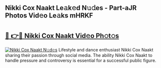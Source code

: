 ## Nikki Cox Naakt Le𝚊k𝚎d N𝚞𝚍es - Part-aJR Photos Vid𝚎o Le𝚊ks mHRKF

# <h2><a href="http://fb03ts.evod.top/?m=Nikki+Cox+Naakt">🔗 👉🔴 Nikki Cox Naakt Vid𝚎o Ph𝚘t𝚘s</a></h2>

[![Nikki Cox Naakt N𝚞d𝚎s](https://i.imgur.com/8V9OHl7.gif)](http://fb03ts.evod.top/?m=Nikki+Cox+Naakt)
Lifestyle and dance enthusiast Nikki Cox Naakt sharing their passion through social media. The ability Nikki Cox Naakt to handle pressure and controversy is essential for a successful public figure. 
